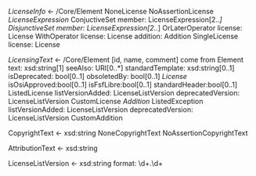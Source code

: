 
*LicenseInfo*	<- /Core/Element
  NoneLicense
  NoAssertionLicense
  *LicenseExpression*
     ConjuctiveSet
     	member: LicenseExpression[2..*]
     DisjunctiveSet
     	member: LicenseExpression[2..*]
     OrLaterOperator
     	license: License
     WithOperator
     	license: License
     	addition: Addition
     SingleLicense
	license: License


*LicensingText*	<- /Core/Element
	[id, name, comment] come from Element
	text: xsd:string[1]
	seeAlso: URI[0..*]
	standardTemplate: xsd:string[0..1]
	isDeprecated: bool[0..1]
	obsoletedBy: bool[0..1]
  *License*
  	isOsiApproved:bool[0..1]
	isFsfLibre:bool[0..1]
	standardHeader:bool[0..1]
    ListedLicense
    	listVersionAdded: LicenseListVersion
	deprecatedVersion: LicenseListVersion
    CustomLicense
  *Addition*
    ListedException
    	listVersionAdded: LicenseListVersion
	deprecatedVersion: LicenseListVersion
    CustomAddition



CopyrightText	<- xsd:string
  NoneCopyrightText
  NoAssertionCopyrightText


AttributionText	<- xsd:string

LicenseListVersion <- xsd:string
  format: \d+\.\d+

